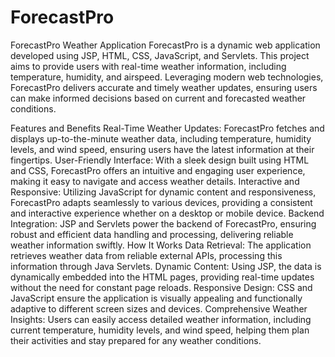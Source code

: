# ForecastPro
ForecastPro Weather Application
ForecastPro is a dynamic web application developed using JSP, HTML, CSS, JavaScript, and Servlets. This project aims to provide users with real-time weather information, including temperature, humidity, and airspeed. Leveraging modern web technologies, ForecastPro delivers accurate and timely weather updates, ensuring users can make informed decisions based on current and forecasted weather conditions.

Features and Benefits
Real-Time Weather Updates: ForecastPro fetches and displays up-to-the-minute weather data, including temperature, humidity levels, and wind speed, ensuring users have the latest information at their fingertips.
User-Friendly Interface: With a sleek design built using HTML and CSS, ForecastPro offers an intuitive and engaging user experience, making it easy to navigate and access weather details.
Interactive and Responsive: Utilizing JavaScript for dynamic content and responsiveness, ForecastPro adapts seamlessly to various devices, providing a consistent and interactive experience whether on a desktop or mobile device.
Backend Integration: JSP and Servlets power the backend of ForecastPro, ensuring robust and efficient data handling and processing, delivering reliable weather information swiftly.
How It Works
Data Retrieval: The application retrieves weather data from reliable external APIs, processing this information through Java Servlets.
Dynamic Content: Using JSP, the data is dynamically embedded into the HTML pages, providing real-time updates without the need for constant page reloads.
Responsive Design: CSS and JavaScript ensure the application is visually appealing and functionally adaptive to different screen sizes and devices.
Comprehensive Weather Insights: Users can easily access detailed weather information, including current temperature, humidity levels, and wind speed, helping them plan their activities and stay prepared for any weather conditions.
